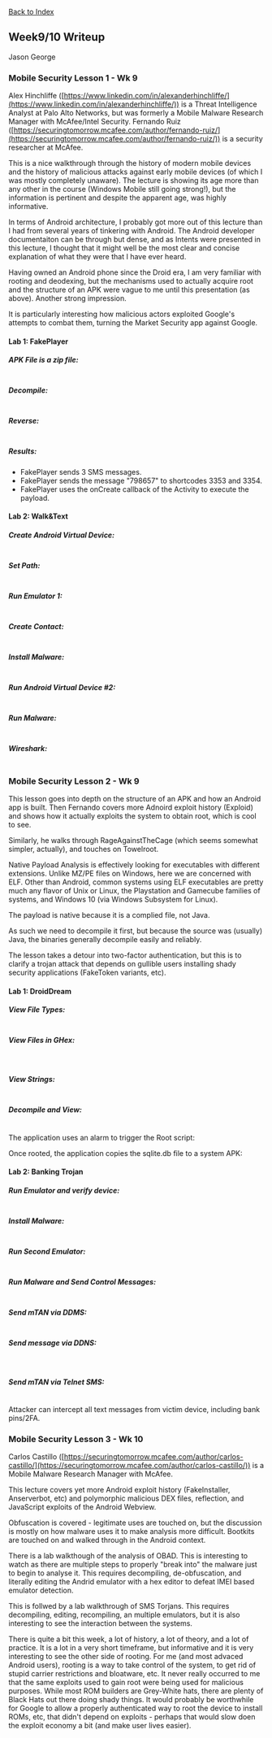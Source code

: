 [Back to Index](https://jaegermeiste.github.io/DefenseAgainstTheDarkArts/)

## Week9/10 Writeup

Jason George

### Mobile Security Lesson 1 - Wk 9

Alex Hinchliffe ([https://www.linkedin.com/in/alexanderhinchliffe/](https://www.linkedin.com/in/alexanderhinchliffe/)) is a Threat Intelligence Analyst at Palo Alto Networks, but was formerly a Mobile Malware Research Manager with McAfee/Intel Security. Fernando Ruiz ([https://securingtomorrow.mcafee.com/author/fernando-ruiz/](https://securingtomorrow.mcafee.com/author/fernando-ruiz/)) is a security researcher at McAfee.

This is a nice walkthrough through the history of modern mobile devices and the history of malicious attacks against early mobile devices (of which I was mostly completely unaware). The lecture is showing its age more than any other in the course (Windows Mobile still going strong!), but the information is pertinent and despite the apparent age, was highly informative.

In terms of Android architecture, I probably got more out of this lecture than I had from several years of tinkering with Android. The Android developer documentaiton can be through but dense, and as Intents were presented in this lecture, I thought that it might well be the most clear and concise explanation of what they were that I have ever heard.

Having owned an Android phone since the Droid era, I am very familiar with rooting and deodexing, but the mechanisms used to actually acquire root and the structure of an APK were vague to me until this presentation (as above). Another strong impression.

It is particularly interesting how malicious actors exploited Google's attempts to combat them, turning the Market Security app against Google.

#### Lab 1: FakePlayer
##### APK File is a zip file:

<img src="WK9_Lesson1_Lab1_ReviewAPK.PNG" alt="">

##### Decompile:

<img src="WK9_Lesson1_Lab1_DecompileAPK.PNG" alt="">

##### Reverse:

<img src="WK9_Lesson1_Lab1_Reversing.PNG" alt="">

##### Results:
- FakePlayer sends 3 SMS messages.
- FakePlayer sends the message "798657" to shortcodes 3353 and 3354.
- FakePlayer uses the onCreate callback of the Activity to execute the payload.


#### Lab 2: Walk&Text

##### Create Android Virtual Device:

<img src="WK9_Lesson1_Lab2_CreateAVD.PNG" alt="">

##### Set Path:

<img src="WK9_Lesson1_Lab2_SetPaths.PNG" alt="">

##### Run Emulator 1:

<img src="WK9_Lesson1_Lab2_RunEmulator.PNG" alt="">

##### Create Contact:

<img src="WK9_Lesson1_Lab2_CreateContact.PNG" alt="">

##### Install Malware:

<img src="WK9_Lesson1_Lab2_InstallMalware.PNG" alt="">

##### Run Android Virtual Device #2:

<img src="WK9_Lesson1_Lab2_RunEmulator2.PNG" alt="">

##### Run Malware:

<img src="WK9_Lesson1_Lab2_Pwnd.PNG" alt="">

##### Wireshark:

<img src="WK9_Lesson1_Lab2_WireShark.PNG" alt="">

### Mobile Security Lesson 2 - Wk 9

This lesson goes into depth on the structure of an APK and how an Android app is built. Then Fernando covers more Adnoird exploit history (Exploid) and shows how it actually exploits the system to obtain root, which is cool to see.

Similarly, he walks through RageAgainstTheCage (which seems somewhat simpler, actually), and touches on Towelroot.

Native Payload Analysis is effectively looking for executables with different extensions. Unlike MZ/PE files on Windows, here we are concerned with ELF. Other than Android, common systems using ELF executables are pretty much any flavor of Unix or Linux, the Playstation and Gamecube families of systems, and Windows 10 (via Windows Subsystem for Linux).

The payload is native because it is a complied file, not Java.

As such we need to decompile it first, but because the source was (usually) Java, the binaries generally decompile easily and reliably.

The lesson takes a detour into two-factor authentication, but this is to clarify a trojan attack that depends on gullible users installing shady security applications (FakeToken variants, etc).

#### Lab 1: DroidDream

##### View File Types:

<img src="WK9_Lesson2_Lab1_File.PNG" alt="">

##### View Files in GHex:

<img src="WK9_Lesson2_Lab1_GHexSQLiteDB.PNG" alt="">
<img src="WK9_Lesson2_Lab1_GHexRageAgainstTheCage.PNG" alt="">
<img src="WK9_Lesson2_Lab1_GHexProfile.PNG" alt="">
<img src="WK9_Lesson2_Lab1_GHexExploid.PNG" alt="">

##### View Strings:

<img src="WK9_Lesson2_Lab1_StringsRageAgainstTheCage.PNG" alt="">

##### Decompile and View:

<img src="WK9_Lesson2_Lab1_Manifest.PNG" alt="">

The application uses an alarm to trigger the Root script:
<img src="WK9_Lesson2_Lab1_Root.PNG" alt="">

Once rooted, the application copies the sqlite.db file to a system APK:
<img src="WK9_Lesson2_Lab1_CopySQLiteDB.PNG" alt="">

#### Lab 2: Banking Trojan

##### Run Emulator and verify device:

<img src="WK9_Lesson2_Lab2_ADBDevices.PNG" alt="">

##### Install Malware:

<img src="WK9_Lesson2_Lab2_ADBInstall.PNG" alt="">

##### Run Second Emulator:

<img src="WK9_Lesson2_Lab2_RunEmulator.PNG" alt="">

##### Run Malware and Send Control Messages:

<img src="WK9_Lesson2_Lab2_RunMalware.PNG" alt="">

##### Send mTAN via DDMS:

<img src="WK9_Lesson2_Lab2_DDMS.PNG" alt="">

##### Send message via DDNS:

<img src="WK9_Lesson2_Lab2_DDNS.PNG" alt="">
<img src="WK9_Lesson2_Lab2_mTAN.PNG" alt="">

##### Send mTAN via Telnet SMS:

<img src="WK9_Lesson2_Lab2_Telnet.PNG" alt="">

Attacker can intercept all text messages from victim device, including bank pins/2FA.

### Mobile Security Lesson 3 - Wk 10

Carlos Castillo ([https://securingtomorrow.mcafee.com/author/carlos-castillo/](https://securingtomorrow.mcafee.com/author/carlos-castillo/)) is a Mobile Malware Research Manager with McAfee.

This lecture covers yet more Android exploit history (FakeInstaller, Anserverbot, etc) and polymorphic malicious DEX files, reflection, and JavaScript exploits of the Android Webview.

Obfuscation is covered - legitimate uses are touched on, but the discussion is mostly on how malware uses it to make analysis more difficult. Bootkits are touched on and walked through in the Android context.

There is a lab walkthough of the analysis of OBAD. This is interesting to watch as there are multiple steps to properly "break into" the malware just to begin to analyse it. This requires decompiling, de-obfuscation, and literally editing the Andrid emulator with a hex editor to defeat IMEI based emulator detection.

This is follwed by a lab walkthrough of SMS Torjans. This requires decompiling, editing, recompiling, an multiple emulators, but it is also interesting to see the interaction between the systems.

There is quite a bit this week, a lot of history, a lot of theory, and a lot of practice. It is a lot in a very short timeframe, but informative and it is very interesting to see the other side of rooting. For me (and most advaced Android users), rooting is a way to take control of the system, to get rid of stupid carrier restrictions and bloatware, etc. It never really occurred to me that the same exploits used to gain root were being used for malicious purposes. While most ROM builders are Grey-White hats, there are plenty of Black Hats out there doing shady things. It would probably be worthwhile for Google to allow a properly authenticated way to root the device to install ROMs, etc, that didn't depend on exploits - perhaps that would slow doen the exploit economy a bit (and make user lives easier).
